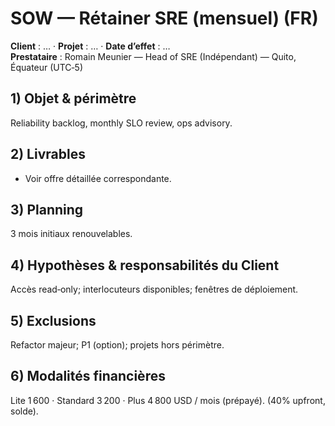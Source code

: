 # SOW — Rétainer SRE (mensuel) (FR)

**Client** : …  ·  **Projet** : …  ·  **Date d’effet** : …  
**Prestataire** : Romain Meunier — Head of SRE (Indépendant) — Quito, Équateur (UTC‑5)

## 1) Objet & périmètre
Reliability backlog, monthly SLO review, ops advisory.

## 2) Livrables
- Voir offre détaillée correspondante.

## 3) Planning
3 mois initiaux renouvelables.

## 4) Hypothèses & responsabilités du Client
Accès read‑only; interlocuteurs disponibles; fenêtres de déploiement.

## 5) Exclusions
Refactor majeur; P1 (option); projets hors périmètre.

## 6) Modalités financières
Lite 1 600 · Standard 3 200 · Plus 4 800 USD / mois (prépayé). (40% upfront, solde).
